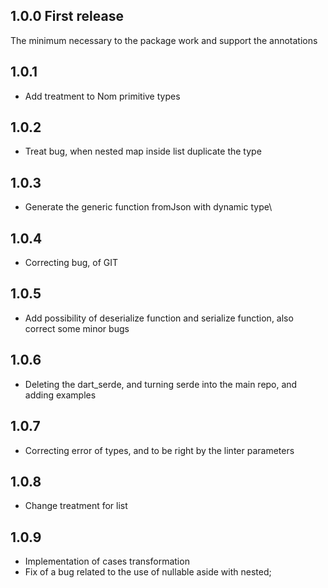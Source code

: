 ## 1.0.0 First release

The minimum necessary to the package work and support the annotations

## 1.0.1

- Add treatment to Nom primitive types

## 1.0.2

- Treat bug, when nested map inside list duplicate the type

## 1.0.3

- Generate the generic function fromJson with dynamic type\

## 1.0.4

- Correcting bug, of GIT

## 1.0.5

- Add possibility of deserialize function and serialize function, also correct some minor bugs

## 1.0.6

- Deleting the dart_serde, and turning serde into the main repo, and adding examples

## 1.0.7

- Correcting error of types, and to be right by the linter parameters

## 1.0.8

- Change treatment for list

## 1.0.9

- Implementation of cases transformation
- Fix of a bug related to the use of nullable aside with nested;